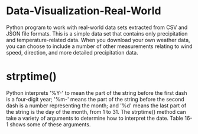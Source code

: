 # Data-Visualization-Real-World
Python program to work with real-world data sets extracted from CSV and JSON file formats.
This is a simple data set that contains only precipitation and temperature-related data. When you download your own weather data, you can choose to include a number of other measurements relating to wind speed, direction, and more detailed precipitation data.

# strptime()
Python interprets '%Y-' to mean the part of the string before the first dash is a four-digit year; '%m-' means the part of the string before the second dash is a number representing the month; and '%d' means the last part of the string is the day of the month, from 1 to 31. The strptime() method can take a variety of arguments to determine how to interpret the date. Table 16-1 shows some of these arguments.